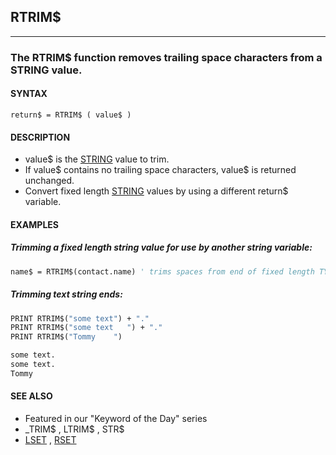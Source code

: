 ## RTRIM$
---

### The RTRIM$ function removes trailing space characters from a STRING value.

#### SYNTAX

`return$ = RTRIM$ ( value$ )`

#### DESCRIPTION
* value$ is the [STRING](./STRING.md) value to trim.
* If value$ contains no trailing space characters, value$ is returned unchanged.
* Convert fixed length [STRING](./STRING.md) values by using a different return$ variable.


#### EXAMPLES
##### Trimming a fixed length string value for use by another string variable:
```vb
name$ = RTRIM$(contact.name) ' trims spaces from end of fixed length TYPE value.
```
  
##### Trimming text string ends:
```vb
PRINT RTRIM$("some text") + "."
PRINT RTRIM$("some text   ") + "."
PRINT RTRIM$("Tommy    ")
```
  
```vb
some text.
some text.
Tommy
```
  


#### SEE ALSO
* Featured in our "Keyword of the Day" series
* _TRIM$ , LTRIM$ , STR$
* [LSET](./LSET.md) , [RSET](./RSET.md)
